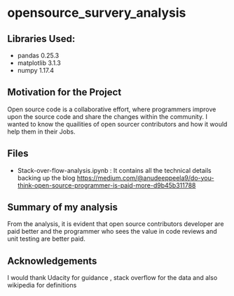 # opensource_survery_analysis

## Libraries Used:
- pandas  0.25.3
- matplotlib 3.1.3
- numpy 1.17.4

## Motivation for the Project

Open source code is a collaborative effort, where programmers improve upon the source code and share the changes within the community.
I wanted to know the quailities of open sourcer contributors and how it would help them in their Jobs.

## Files

- Stack-over-flow-analysis.ipynb : It contains all the technical details backing up the blog
https://medium.com/@anudeeppeela9/do-you-think-open-source-programmer-is-paid-more-d9b45b311788
  
## Summary of my analysis
From the analysis, it is evident that open source contributors developer are paid better and the programmer who sees the value in code reviews and unit testing are better paid.

## Acknowledgements
I would thank Udacity for guidance , stack overflow for the data and also wikipedia for definitions
